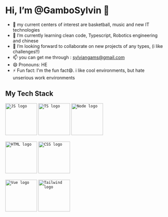 # Hi, I’m @GamboSylvin 👋

- 👀 my current centers of interest are basketball, music and new IT technologies
- 🌱 I’m currently learning clean code, Typescript, Robotics engineering and chinese
- 💞️ I’m looking forward to collaborate on new projects of any types, (i like challenges!!)
- 📫 you can get me through : sylviangams@gmail.com
- 😄 Pronouns: HE
- ⚡ Fun fact: I'm the fun fact😄. i like cool environments, but hate unserious work environments

## My Tech Stack
<p>
  <code><img src="https://github.com/GamboSylvin/Image-Folder/blob/main/jsLogo.png?raw=true" alt="JS logo" width="auto" height="100" title="Javascript"/></code>
  <code><img src="https://github.com/GamboSylvin/Image-Folder/blob/main/Ts%20logo.png?raw=true" alt="TS logo" width="auto" height="100" title="Typescript"/></code>
  <code><img src="https://github.com/GamboSylvin/Image-Folder/blob/main/node%20logo.png?raw=true" alt="Node logo" width="auto" height="100" title="NodeJs"/></code>
  <br/>
  <br/>
  <code><img src="https://github.com/GamboSylvin/Image-Folder/blob/main/html%20logo.png?raw=true" alt="HTML logo" width="auto" height="100" title="HTML5"/></code>
  <code><img src="https://github.com/GamboSylvin/Image-Folder/blob/main/css%20logo.png?raw=true" alt="CSS logo" width="auto" height="100" title="CSS3"/></code>
  <br/>
  <br/>
  <code><img src="https://github.com/GamboSylvin/Image-Folder/blob/main/Vue%20Logo.png?raw=true" alt="Vue logo" width="100" height="auto" title="VueJs"/></code>
  <code><img src="https://github.com/GamboSylvin/Image-Folder/blob/main/Tailwind%20Logo.png?raw=true" alt="Tailwind logo" width="100" height="auto" title="Tailwind css"/></code>
</p>

<!---
GamboSylvin/GamboSylvin is a ✨ special ✨ repository because its `README.md` (this file) appears on your GitHub profile.
You can click the Preview link to take a look at your changes.
--->
